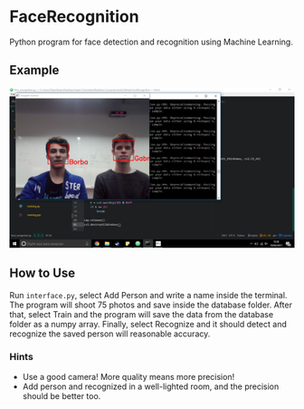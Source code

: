 # FaceRecognition
Python program for face detection and recognition using Machine Learning.

## Example
![example](https://raw.githubusercontent.com/gabsmoreira/FaceRecognition/master/examples/test1.png)

## How to Use
Run ```interface.py```, select Add Person and write a name inside the terminal.
The program will shoot 75 photos and save inside the database folder. After that, select Train and the program
will save the data from the database folder as a numpy array. Finally, select Recognize and it should detect
and recognize the saved person will reasonable accuracy.


### Hints
- Use a good camera! More quality means more precision!
- Add person and recognized in a well-lighted room, and the precision should be better too.
